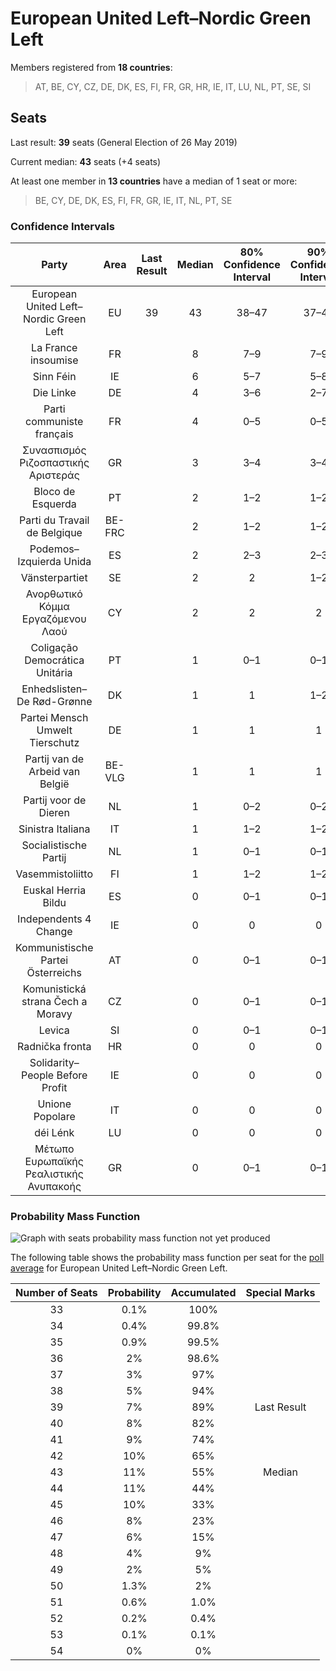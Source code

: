 # European United Left–Nordic Green Left

Members registered from **18 countries**:

> AT, BE, CY, CZ, DE, DK, ES, FI, FR, GR, HR, IE, IT, LU, NL, PT, SE, SI

## Seats

Last result: **39** seats (General Election of 26 May 2019)

Current median: **43** seats (+4 seats)

At least one member in **13 countries** have a median of 1 seat or more:

> BE, CY, DE, DK, ES, FI, FR, GR, IE, IT, NL, PT, SE

### Confidence Intervals

| Party | Area | Last Result | Median | 80% Confidence Interval | 90% Confidence Interval | 95% Confidence Interval | 99% Confidence Interval |
|:-----:|:----:|:-----------:|:------:|:-----------------------:|:-----------------------:|:-----------------------:|:-----------------------:|
| European United Left–Nordic Green Left | EU | 39 | 43 | 38–47 | 37–48 | 36–49 | 34–51 |
| La France insoumise | FR | | 8 | 7–9 | 7–9 | 7–9 | 6–10 |
| Sinn Féin | IE | | 6 | 5–7 | 5–8 | 5–8 | 5–8 |
| Die Linke | DE | | 4 | 3–6 | 2–7 | 2–7 | 2–7 |
| Parti communiste français | FR | | 4 | 0–5 | 0–5 | 0–5 | 0–6 |
| Συνασπισμός Ριζοσπαστικής Αριστεράς | GR | | 3 | 3–4 | 3–4 | 3–4 | 3–4 |
| Bloco de Esquerda | PT | | 2 | 1–2 | 1–2 | 1–3 | 1–3 |
| Parti du Travail de Belgique | BE-FRC | | 2 | 1–2 | 1–2 | 1–2 | 1–2 |
| Podemos–Izquierda Unida | ES | | 2 | 2–3 | 2–3 | 1–3 | 1–4 |
| Vänsterpartiet | SE | | 2 | 2 | 1–2 | 1–2 | 1–2 |
| Ανορθωτικό Κόμμα Εργαζόμενου Λαού | CY | | 2 | 2 | 2 | 2 | 1–2 |
| Coligação Democrática Unitária | PT | | 1 | 0–1 | 0–1 | 0–1 | 0–1 |
| Enhedslisten–De Rød-Grønne | DK | | 1 | 1 | 1–2 | 1–2 | 1–2 |
| Partei Mensch Umwelt Tierschutz | DE | | 1 | 1 | 1 | 0–2 | 0–2 |
| Partij van de Arbeid van België | BE-VLG | | 1 | 1 | 1 | 1 | 1–2 |
| Partij voor de Dieren | NL | | 1 | 0–2 | 0–2 | 0–2 | 0–2 |
| Sinistra Italiana | IT | | 1 | 1–2 | 1–2 | 0–2 | 0–3 |
| Socialistische Partij | NL | | 1 | 0–1 | 0–1 | 0–1 | 0–1 |
| Vasemmistoliitto | FI | | 1 | 1–2 | 1–2 | 1–2 | 1–2 |
| Euskal Herria Bildu | ES | | 0 | 0–1 | 0–1 | 0–1 | 0–1 |
| Independents 4 Change | IE | | 0 | 0 | 0 | 0 | 0 |
| Kommunistische Partei Österreichs | AT | | 0 | 0–1 | 0–1 | 0–1 | 0–1 |
| Komunistická strana Čech a Moravy | CZ | | 0 | 0–1 | 0–1 | 0–1 | 0–1 |
| Levica | SI | | 0 | 0–1 | 0–1 | 0–1 | 0–1 |
| Radnička fronta | HR | | 0 | 0 | 0 | 0 | 0 |
| Solidarity–People Before Profit | IE | | 0 | 0 | 0 | 0 | 0 |
| Unione Popolare | IT | | 0 | 0 | 0 | 0 | 0 |
| déi Lénk | LU | | 0 | 0 | 0 | 0 | 0 |
| Μέτωπο Ευρωπαϊκής Ρεαλιστικής Ανυπακοής | GR | | 0 | 0–1 | 0–1 | 0–1 | 0–1 |

### Probability Mass Function

![Graph with seats probability mass function not yet produced](average-2023-11-30-seats-pmf-europeanunitedleft–nordicgreenleft.png "Seats Probability Mass Function")

The following table shows the probability mass function per seat for the [poll average](average-2023-11-30.html) for European United Left–Nordic Green Left.

| Number of Seats | Probability | Accumulated | Special Marks |
|:---------------:|:-----------:|:-----------:|:-------------:|
| 33 | 0.1% | 100% |  |
| 34 | 0.4% | 99.8% |  |
| 35 | 0.9% | 99.5% |  |
| 36 | 2% | 98.6% |  |
| 37 | 3% | 97% |  |
| 38 | 5% | 94% |  |
| 39 | 7% | 89% | Last Result |
| 40 | 8% | 82% |  |
| 41 | 9% | 74% |  |
| 42 | 10% | 65% |  |
| 43 | 11% | 55% | Median |
| 44 | 11% | 44% |  |
| 45 | 10% | 33% |  |
| 46 | 8% | 23% |  |
| 47 | 6% | 15% |  |
| 48 | 4% | 9% |  |
| 49 | 2% | 5% |  |
| 50 | 1.3% | 2% |  |
| 51 | 0.6% | 1.0% |  |
| 52 | 0.2% | 0.4% |  |
| 53 | 0.1% | 0.1% |  |
| 54 | 0% | 0% |  |


